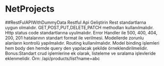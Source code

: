 
# NetProjects

##RestFulAPIWithDummyData
Restful Api Geliştirin
Rest standartlarna uygun olmalıdır.
GET,POST,PUT,DELETE,PATCH methodları kullanılmalıdır.
Http status code standartlarına uyulmalıdır. Error Handler ile 500, 400, 404, 200, 201 hatalarının standart format ile verilmesi.
Modellerde zorunlu alanların kontrolü yapılmalıdır.
Routing kullanılmalıdır.
Model binding işlemleri hem body den hemde query den yapılacak şekilde örneklendirilmelidir.
Bonus:Standart crud işlemlerine ek olarak, listeleme ve sıralama işlevleride eklenmelidir. Örn: /api/products/list?name=abc
